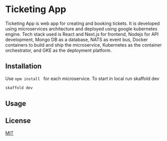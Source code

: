 # Ticketing App

Ticketing App is web app for creating and booking tickets.
It is developed using microservices architecture and deployed using google kubernetes engine.
Tech stack used is React and Next.js for frontend, Nodejs for API development, Mongo DB as a database, NATS as event bus, Docker containers to build and ship the microservice, Kubernetes as the container orchestrator, and GKE as the deployment platform.

## Installation

Use ```npm install ``` for each microservice. To start in local run skaffold dev

```bash
skaffold dev
```

## Usage


## License

[MIT](https://choosealicense.com/licenses/mit/)
